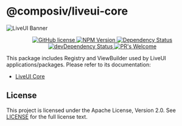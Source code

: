 # @composiv/liveui-core

<img src="https://liveui.composiv.ai/img/liveui-readme-banner.jpg" alt="LiveUI Banner" align="center" />

<p align="center">
    <!-- GitHub license -->
    <a href="https://github.com/composiv/liveui-core/blob/master/LICENSE">
        <img src="https://img.shields.io/github/license/composiv/liveui-core?color=blue" alt="GitHub license" />
    </a>
     <!-- NPM Version -->
    <a href="https://www.npmjs.com/package/@composiv/liveui-core">
        <img src="https://img.shields.io/npm/v/@composiv/liveui-core?color=blue" alt="NPM Version" />
    </a>
    <!-- Dependency Status -->
    <a href="https://david-dm.org/composiv/liveui-core">
        <img src="https://img.shields.io/david/composiv/liveui-core" alt="Dependency Status" />
    </a>
    <!-- devDependency Status -->
    <a href="https://david-dm.org/composiv/liveui-core?type=dev">
        <img src="https://img.shields.io/david/dev/composiv/liveui-core" alt="devDependency Status" />
    </a>
    <!-- PR'S Welcome -->
    <a href="https://liveui.composiv.ai/docs/contributing">
        <img src="https://img.shields.io/badge/PRs-welcome-brightgreen.svg" alt="PR's Welcome" />
    </a>
</p>


This package includes Registry and ViewBuilder used by LiveUI applications/packages.
Please refer to its documentation:

- [LiveUI Core](https://liveui.composiv.ai/docs/liveui-core)

## License
This project is licensed under the Apache License, Version 2.0. See [LICENSE](https://github.com/composiv/liveui-core/blob/master/LICENSE) for the full license text.
